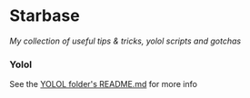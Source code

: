 # Starbase
_My collection of useful tips &amp; tricks, yolol scripts and gotchas_

### Yolol
See the [YOLOL folder's README.md](yolol/README.md) for more info
